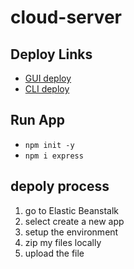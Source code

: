 
# cloud-server

## Deploy Links
* [GUI deploy](http://awsdeploy-env.eba-4nvmzc6h.us-east-2.elasticbeanstalk.com/)
* [CLI deploy]()

## Run App
* ``npm init -y``
* ``npm i express``
## depoly process 
1. go to Elastic Beanstalk 
2. select create a new app 
3. setup the environment 
4. zip my files locally 
5. upload the file 